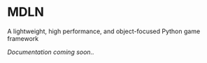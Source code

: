 # MDLN

A lightweight, high performance, and object-focused Python game framework

*Documentation coming soon..*

